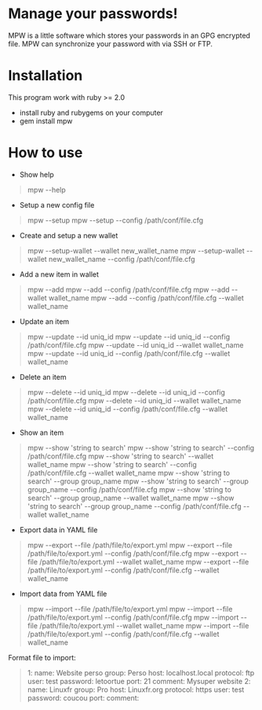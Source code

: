 # Manage your passwords!

MPW is a little software which stores your passwords in an GPG encrypted file.
MPW can synchronize your password with via SSH or FTP.

# Installation

This program work with ruby >= 2.0

* install ruby and rubygems on your computer
* gem install mpw

# How to use

* Show help
> mpw --help

* Setup a new config file

> mpw --setup
> mpw --setup --config /path/conf/file.cfg

* Create and setup a new wallet

> mpw --setup-wallet --wallet new_wallet_name
> mpw --setup-wallet --wallet new_wallet_name --config /path/conf/file.cfg 

* Add a new item in wallet

> mpw --add 
> mpw --add --config /path/conf/file.cfg
> mpw --add --wallet wallet_name
> mpw --add --config /path/conf/file.cfg --wallet wallet_name

* Update an item

> mpw --update --id uniq_id
> mpw --update --id uniq_id --config /path/conf/file.cfg
> mpw --update --id uniq_id --wallet wallet_name
> mpw --update --id uniq_id --config /path/conf/file.cfg --wallet wallet_name

* Delete an item

> mpw --delete --id uniq_id
> mpw --delete --id uniq_id --config /path/conf/file.cfg
> mpw --delete --id uniq_id --wallet wallet_name
> mpw --delete --id uniq_id --config /path/conf/file.cfg --wallet wallet_name

* Show an item

> mpw --show 'string to search'
> mpw --show 'string to search' --config /path/conf/file.cfg
> mpw --show 'string to search' --wallet wallet_name
> mpw --show 'string to search' --config /path/conf/file.cfg --wallet wallet_name
> mpw --show 'string to search' --group group_name
> mpw --show 'string to search' --group group_name --config /path/conf/file.cfg
> mpw --show 'string to search' --group group_name --wallet wallet_name
> mpw --show 'string to search' --group group_name --config /path/conf/file.cfg --wallet wallet_name

* Export data in YAML file

> mpw --export --file /path/file/to/export.yml
> mpw --export --file /path/file/to/export.yml --config /path/conf/file.cfg
> mpw --export --file /path/file/to/export.yml --wallet wallet_name
> mpw --export --file /path/file/to/export.yml --config /path/conf/file.cfg --wallet wallet_name

* Import data from YAML file

> mpw --import --file /path/file/to/export.yml
> mpw --import --file /path/file/to/export.yml --config /path/conf/file.cfg
> mpw --import --file /path/file/to/export.yml --wallet wallet_name
> mpw --import --file /path/file/to/export.yml --config /path/conf/file.cfg --wallet wallet_name

Format file to import:

> 1:
>   name: Website perso
>   group: Perso
>   host: localhost.local
>   protocol: ftp
>   user: test
>   password: letoortue
>   port: 21
>   comment: Mysuper website
> 2:
>   name: Linuxfr
>   group: Pro
>   host: Linuxfr.org
>   protocol: https
>   user: test
>   password: coucou 
>   port: 
>   comment: 
